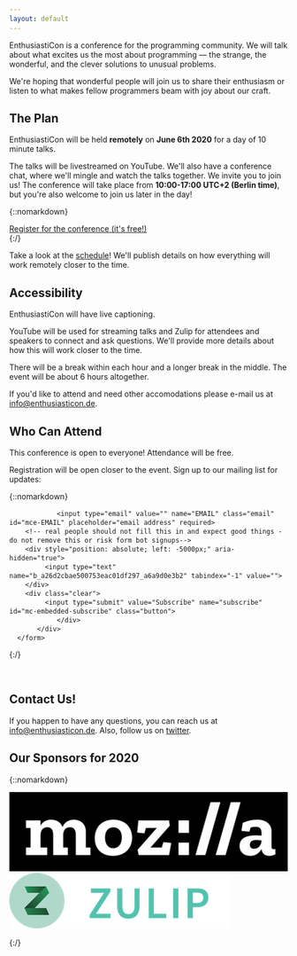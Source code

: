 ```yaml
---
layout: default
---
```


<div class="lead pretty-links">

EnthusiastiCon is a conference for the programming community.
We will talk about what excites us the most about programming — the strange, the wonderful, and the clever solutions to unusual problems.

We're hoping that wonderful people will join us to share their enthusiasm or listen to what makes fellow programmers beam with joy about our craft.

## The Plan

EnthusiastiCon will be held **remotely** on <b>June 6th 2020</b> for a day of 10 minute talks.

The talks will be livestreamed on YouTube. We'll also have a conference chat, where we'll mingle and watch the talks together. We invite you to join us! The conference will take place from **10:00-17:00 UTC+2 (Berlin time)**, but you're also welcome to join us later in the day!

{::nomarkdown}
<div class="center">
<a href=https://pretix.eu/enthusiasticon/2020 class="button">Register for the conference (it's free!)</a>
</div>
{:/}

Take a look at the [schedule](/programme/)! We'll publish details on how everything will work remotely closer to the time.


## Accessibility

EnthusiastiCon will have live captioning.

YouTube will be used for streaming talks and Zulip for attendees and speakers to connect and ask questions.
We'll provide more details about how this will work closer to the time.

There will be a break within each hour and a longer break in the middle.
The event will be about 6 hours altogether.

If you'd like to attend and need other accomodations please e-mail us at [info@enthusiasticon.de](mailto:info@enthusiasticon.de).


## Who Can Attend

This conference is open to everyone! Attendance will be free.

Registration will be open closer to the event. Sign up to our mailing list for updates:

{::nomarkdown}
<!-- Begin MailChimp Signup Form -->
<div id="mc_embed_signup">
     <form action="https://enthusiasticon.us17.list-manage.com/subscribe/post?u=a26d2cbae500753eac01df297&amp;id=a6a9d0e3b2"
           method="post"
           id="mc-embedded-subscribe-form"
	   name="mc-embedded-subscribe-form"
	   class="validate"
	   target="_blank"
	   novalidate>
	   <div id="mc_embed_signup_scroll">

                <input type="email" value="" name="EMAIL" class="email" id="mce-EMAIL" placeholder="email address" required>
		<!-- real people should not fill this in and expect good things - do not remove this or risk form bot signups-->
		<div style="position: absolute; left: -5000px;" aria-hidden="true">
		     <input type="text" name="b_a26d2cbae500753eac01df297_a6a9d0e3b2" tabindex="-1" value="">
		</div>
		<div class="clear">
		     <input type="submit" value="Subscribe" name="subscribe" id="mc-embedded-subscribe" class="button">
                </div>
           </div>
      </form>
</div>

{:/}
<!--End mc_embed_signup-->

&nbsp;
&nbsp;


## Contact Us!

If you happen to have any questions, you can reach us at [info@enthusiasticon.de](mailto:info@enthusiasticon.de).
Also, follow us on [twitter](https://twitter.com/enthusiasticon_).


## Our Sponsors for 2020

{::nomarkdown}

<div class="rectify">
  <a href="https://www.mozilla.org/" target="_blank">
    <img alt="logo Mozilla" title="Mozilla" src="/assets/img/logo_mozilla-bw-rgb.png">
  </a>
</div>

<div class="rectify">
  <a href="https://zulip.com" target="_blank">
    <img alt="logo Zulip" title="Zulip" src="/assets/img/zulip-org-logo.png">
  </a>
</div>

{:/}

</div>
